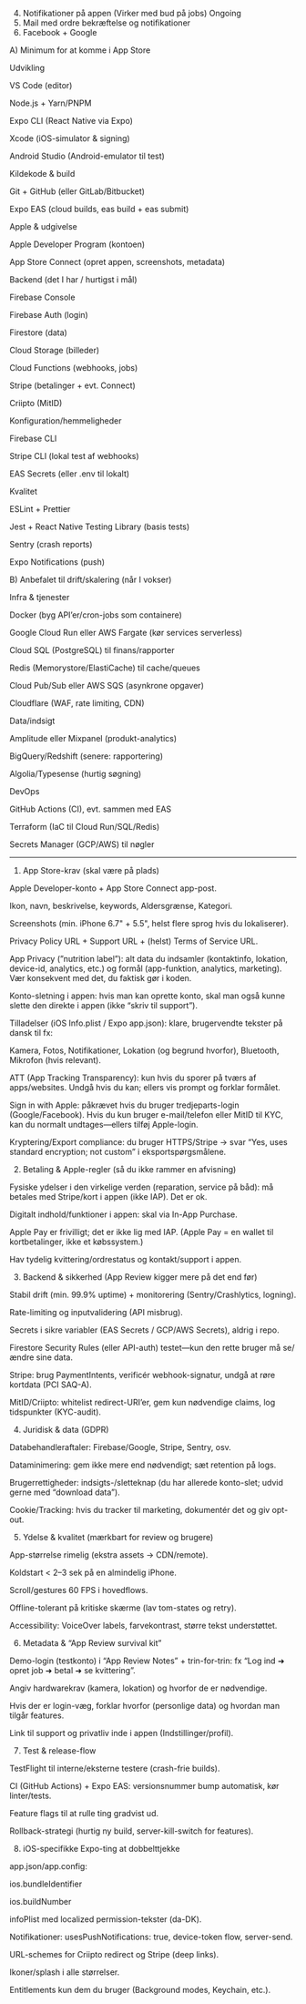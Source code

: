 4. Notifikationer på appen (Virker med bud på jobs) Ongoing
4. Mail med ordre bekræftelse og notifikationer
10. Facebook + Google

A) Minimum for at komme i App Store

Udvikling

VS Code (editor)

Node.js + Yarn/PNPM

Expo CLI (React Native via Expo)

Xcode (iOS-simulator & signing)

Android Studio (Android-emulator til test)

Kildekode & build

Git + GitHub (eller GitLab/Bitbucket)

Expo EAS (cloud builds, eas build + eas submit)

Apple & udgivelse

Apple Developer Program (kontoen)

App Store Connect (opret appen, screenshots, metadata)

Backend (det I har / hurtigst i mål)

Firebase Console

Firebase Auth (login)

Firestore (data)

Cloud Storage (billeder)

Cloud Functions (webhooks, jobs)

Stripe (betalinger + evt. Connect)

Criipto (MitID)

Konfiguration/hemmeligheder

Firebase CLI

Stripe CLI (lokal test af webhooks)

EAS Secrets (eller .env til lokalt)

Kvalitet

ESLint + Prettier

Jest + React Native Testing Library (basis tests)

Sentry (crash reports)

Expo Notifications (push)

B) Anbefalet til drift/skalering (når I vokser)

Infra & tjenester

Docker (byg API’er/cron-jobs som containere)

Google Cloud Run eller AWS Fargate (kør services serverless)

Cloud SQL (PostgreSQL) til finans/rapporter

Redis (Memorystore/ElastiCache) til cache/queues

Cloud Pub/Sub eller AWS SQS (asynkrone opgaver)

Cloudflare (WAF, rate limiting, CDN)

Data/indsigt

Amplitude eller Mixpanel (produkt-analytics)

BigQuery/Redshift (senere: rapportering)

Algolia/Typesense (hurtig søgning)

DevOps

GitHub Actions (CI), evt. sammen med EAS

Terraform (IaC til Cloud Run/SQL/Redis)

Secrets Manager (GCP/AWS) til nøgler

-----

1) App Store-krav (skal være på plads)

Apple Developer-konto + App Store Connect app-post.

Ikon, navn, beskrivelse, keywords, Aldersgrænse, Kategori.

Screenshots (min. iPhone 6.7" + 5.5", helst flere sprog hvis du lokaliserer).

Privacy Policy URL + Support URL + (helst) Terms of Service URL.

App Privacy (”nutrition label”): alt data du indsamler (kontaktinfo, lokation, device-id, analytics, etc.) og formål (app-funktion, analytics, marketing). Vær konsekvent med det, du faktisk gør i koden.

Konto-sletning i appen: hvis man kan oprette konto, skal man også kunne slette den direkte i appen (ikke “skriv til support”).

Tilladelser (iOS Info.plist / Expo app.json): klare, brugervendte tekster på dansk til fx:

Kamera, Fotos, Notifikationer, Lokation (og begrund hvorfor), Bluetooth, Mikrofon (hvis relevant).

ATT (App Tracking Transparency): kun hvis du sporer på tværs af apps/websites. Undgå hvis du kan; ellers vis prompt og forklar formålet.

Sign in with Apple: påkrævet hvis du bruger tredjeparts-login (Google/Facebook). Hvis du kun bruger e-mail/telefon eller MitID til KYC, kan du normalt undtages—ellers tilføj Apple-login.

Kryptering/Export compliance: du bruger HTTPS/Stripe → svar “Yes, uses standard encryption; not custom” i eksportspørgsmålene.

2) Betaling & Apple-regler (så du ikke rammer en afvisning)

Fysiske ydelser i den virkelige verden (reparation, service på båd): må betales med Stripe/kort i appen (ikke IAP). Det er ok.

Digitalt indhold/funktioner i appen: skal via In-App Purchase.

Apple Pay er frivilligt; det er ikke lig med IAP. (Apple Pay = en wallet til kortbetalinger, ikke et købssystem.)

Hav tydelig kvittering/ordrestatus og kontakt/support i appen.

3) Backend & sikkerhed (App Review kigger mere på det end før)

Stabil drift (min. 99.9% uptime) + monitorering (Sentry/Crashlytics, logning).

Rate-limiting og inputvalidering (API misbrug).

Secrets i sikre variabler (EAS Secrets / GCP/AWS Secrets), aldrig i repo.

Firestore Security Rules (eller API-auth) testet—kun den rette bruger må se/ændre sine data.

Stripe: brug PaymentIntents, verificér webhook-signatur, undgå at røre kortdata (PCI SAQ-A).

MitID/Criipto: whitelist redirect-URI’er, gem kun nødvendige claims, log tidspunkter (KYC-audit).

4) Juridisk & data (GDPR)

Databehandleraftaler: Firebase/Google, Stripe, Sentry, osv.

Dataminimering: gem ikke mere end nødvendigt; sæt retention på logs.

Brugerrettigheder: indsigts-/sletteknap (du har allerede konto-slet; udvid gerne med “download data”).

Cookie/Tracking: hvis du tracker til marketing, dokumentér det og giv opt-out.

5) Ydelse & kvalitet (mærkbart for review og brugere)

App-størrelse rimelig (ekstra assets → CDN/remote).

Koldstart < 2–3 sek på en almindelig iPhone.

Scroll/gestures 60 FPS i hovedflows.

Offline-tolerant på kritiske skærme (lav tom-states og retry).

Accessibility: VoiceOver labels, farvekontrast, større tekst understøttet.

6) Metadata & “App Review survival kit”

Demo-login (testkonto) i “App Review Notes” + trin-for-trin: fx “Log ind ➜ opret job ➜ betal ➜ se kvittering”.

Angiv hardwarekrav (kamera, lokation) og hvorfor de er nødvendige.

Hvis der er login-væg, forklar hvorfor (personlige data) og hvordan man tilgår features.

Link til support og privatliv inde i appen (Indstillinger/profil).

7) Test & release-flow

TestFlight til interne/eksterne testere (crash-frie builds).

CI (GitHub Actions) + Expo EAS: versionsnummer bump automatisk, kør linter/tests.

Feature flags til at rulle ting gradvist ud.

Rollback-strategi (hurtig ny build, server-kill-switch for features).

8) iOS-specifikke Expo-ting at dobbelttjekke

app.json/app.config:

ios.bundleIdentifier

ios.buildNumber

infoPlist med localized permission-tekster (da-DK).

Notifikationer: usesPushNotifications: true, device-token flow, server-send.

URL-schemes for Criipto redirect og Stripe (deep links).

Ikoner/splash i alle størrelser.

Entitlements kun dem du bruger (Background modes, Keychain, etc.).

